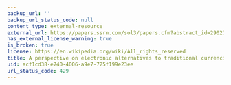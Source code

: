 ```yaml
---
backup_url: ''
backup_url_status_code: null
content_type: external-resource
external_url: https://papers.ssrn.com/sol3/papers.cfm?abstract_id=2902721
has_external_license_warning: true
is_broken: true
license: https://en.wikipedia.org/wiki/All_rights_reserved
title: A perspective on electronic alternatives to traditional currencies
uid: acf1cd38-e740-4006-a9e7-725f199e23ee
url_status_code: 429
---
```

